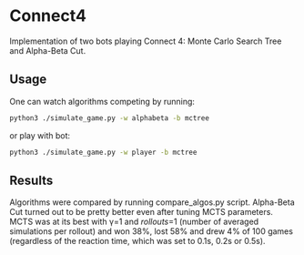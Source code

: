 # Connect4

Implementation of two bots playing Connect 4: Monte Carlo Search Tree and Alpha-Beta Cut.


## Usage

One can watch algorithms competing by running: 
```bash
python3 ./simulate_game.py -w alphabeta -b mctree
```
or play with bot:
```bash 
python3 ./simulate_game.py -w player -b mctree
```

## Results

Algorithms were compared by running compare_algos.py script. Alpha-Beta Cut turned out to be pretty better even after tuning MCTS parameters. MCTS was at its best with &gamma;=1 and *rollouts*=1 (number of averaged simulations per rollout) and won 38%, lost 58% and drew 4% of 100 games (regardless of the reaction time, which was set to 0.1s, 0.2s or 0.5s).